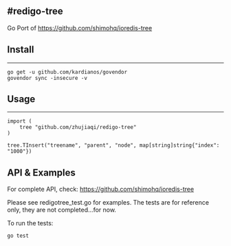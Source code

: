 #redigo-tree
---
Go Port of https://github.com/shimohq/ioredis-tree

## Install
---
```
go get -u github.com/kardianos/govendor
govendor sync -insecure -v
```

## Usage
---
```
import (
	tree "github.com/zhujiaqi/redigo-tree"
)

tree.TInsert("treename", "parent", "node", map[string]string{"index": "1000"})
```

## API & Examples

For complete API, check: https://github.com/shimohq/ioredis-tree

Please see redigotree\_test.go for examples. The tests are for reference only, they are not completed...for now.

To run the tests:    

```
go test
```
